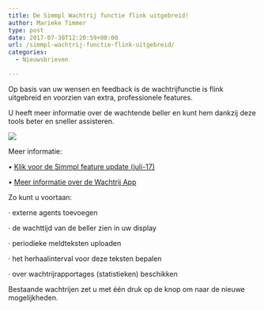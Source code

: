```yaml
---
title: De Simmpl Wachtrij functie flink uitgebreid!
author: Marieke Timmer
type: post
date: 2017-07-30T12:20:59+00:00
url: /simmpl-wachtrij-functie-flink-uitgebreid/
categories:
  - Nieuwsbrieven

---
```

Op basis van uw wensen en feedback is de wachtrijfunctie is flink uitgebreid en voorzien van extra, professionele features.
  
U heeft meer informatie over de wachtende beller en kunt hem dankzij deze tools beter en sneller assisteren. 

<img src="https://www.callvoiptelefonie.nl/wp-content/uploads/2017/07/queue_app_schaduw.png" class="alignright size-full" />

Meer informatie:
  
&bull; <a href="http://www.simmpl.nl/downloads/Simmpl_feature-update_juli.pdf" target="_blank"><u>Klik voor de Simmpl feature update (juli-17)</u></a>
  
&bull; <a href="http://www.simmpl.nl/downloads/Simmpl_handleiding_wachtrij.pdf" target="_blank"><u>Meer informatie over de Wachtrij App</u></a> 

<!--more-->

Zo kunt u voortaan:
  
&middot; externe agents toevoegen
  
&middot; de wachttijd van de beller zien in uw display
  
&middot; periodieke meldteksten uploaden
  
&middot; het herhaalinterval voor deze teksten bepalen
  
&middot; over wachtrijrapportages (statistieken) beschikken

Bestaande wachtrijen zet u met één druk op de knop om naar de nieuwe mogelijkheden.